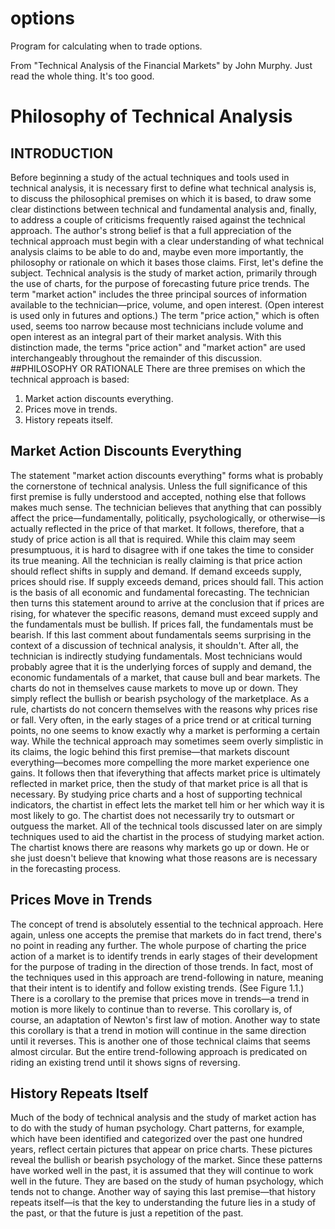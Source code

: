 # options
Program for calculating when to trade options.

From "Technical Analysis of the Financial Markets" by John Murphy. Just read the whole thing. It's too good.

# Philosophy of Technical Analysis
## INTRODUCTION
Before beginning a study of the actual techniques and tools used in technical analysis, it is necessary first to define what technical analysis is, to discuss the philosophical premises on which it is based, to draw some clear distinctions between technical and fundamental analysis and, finally, to address a couple of criticisms frequently raised against the technical approach. 
The author's strong belief is that a full appreciation of the technical approach must begin with a clear understanding of what technical analysis claims to be able to do and, maybe even more importantly, the philosophy or rationale on which it bases those claims. 
First, let's define the subject. Technical analysis is the study of market action, primarily through the use of charts, for the purpose of forecasting future price trends. The term "market action" includes the three principal sources of information available to the technician—price, volume, and open interest. (Open interest is used only in futures and options.) The term "price action," which is often used, seems too narrow because most technicians include volume and open interest as an integral part of their market analysis. With this distinction made, the terms "price action" and "market action" are used interchangeably throughout the remainder of this discussion.
##PHILOSOPHY OR RATIONALE
There are three premises on which the technical approach is based:
1. Market action discounts everything.
1. Prices move in trends.
1. History repeats itself.

## Market Action Discounts Everything
The statement "market action discounts everything" forms what is probably the cornerstone of technical analysis. Unless the full significance of this first premise is fully understood and accepted, nothing else that follows makes much sense. The technician believes that anything that can possibly affect the price—fundamentally, politically, psychologically, or otherwise—is actually reflected in the price of that market. It follows, therefore, that a study of price action is all that is required. While this claim may seem presumptuous, it is hard to disagree with if one takes the time to consider its true meaning. 
All the technician is really claiming is that price action should reflect shifts in supply and demand. If demand exceeds supply, prices should rise. If supply exceeds demand, prices should fall. This action is the basis of all economic and fundamental forecasting. The technician then turns this statement around to arrive at the conclusion that if prices are rising, for whatever the specific reasons, demand must exceed supply and the fundamentals must be bullish. If prices fall, the fundamentals must be bearish. If this last comment about fundamentals seems surprising in the context of a discussion of technical analysis, it shouldn't. After all, the technician is indirectly studying fundamentals. Most technicians would probably agree that it is the underlying forces of supply and demand, the economic fundamentals of a market, that cause bull and bear markets. The charts do not in themselves cause markets to move up or down. They simply reflect the bullish or bearish psychology of the marketplace.
As a rule, chartists do not concern themselves with the reasons why prices rise or fall. Very often, in the early stages of a price trend or at critical turning points, no one seems to know exactly why a market is performing a certain way. While the technical approach may sometimes seem overly simplistic in its claims, the logic behind this first premise—that markets discount everything—becomes more compelling the more market experience one gains. It follows then that ifeverything that affects market price is ultimately reflected in market price, then the study of that market price is all that is necessary. By studying price charts and a host of supporting technical indicators, the chartist in effect lets the market tell him or her which way it is most likely to go. The chartist does not necessarily try to outsmart or outguess the market. All of the technical tools discussed later on are simply techniques used to aid the chartist in the process of studying market action. The chartist knows there are reasons why markets go up or down. He or she just doesn't believe that knowing what those reasons are is necessary in the forecasting process.
## Prices Move in Trends
The concept of trend is absolutely essential to the technical approach. Here again, unless one accepts the premise that markets do in fact trend, there's no point in reading any further. The whole purpose of charting the price action of a market is to identify trends in early stages of their development for the purpose of trading in the direction of those trends. In fact, most of the techniques used in this approach are trend-following in nature, meaning that their intent is to identify and follow existing trends. (See Figure 1.1.)
There is a corollary to the premise that prices move in trends—a trend in motion is more likely to continue than to reverse. This corollary is, of course, an adaptation of Newton's first law of motion. Another way to state this corollary is that a trend in motion will continue in the same direction until it reverses. This is another one of those technical claims that seems almost circular. But the entire trend-following approach is predicated on riding an existing trend until it shows signs of reversing.
## History Repeats Itself
Much of the body of technical analysis and the study of market action has to do with the study of human psychology. Chart patterns, for example, which have been identified and categorized over the past one hundred years, reflect certain pictures that appear on price charts. These pictures reveal the bullish or bearish psychology of the market. Since these patterns have worked well in the past, it is assumed that they will continue to work well in the future. They are based on the study of human psychology, which tends not to change. Another way of saying this last premise—that history repeats itself—is that the key to understanding the future lies in a study of the past, or that the future is just a repetition of the past.
